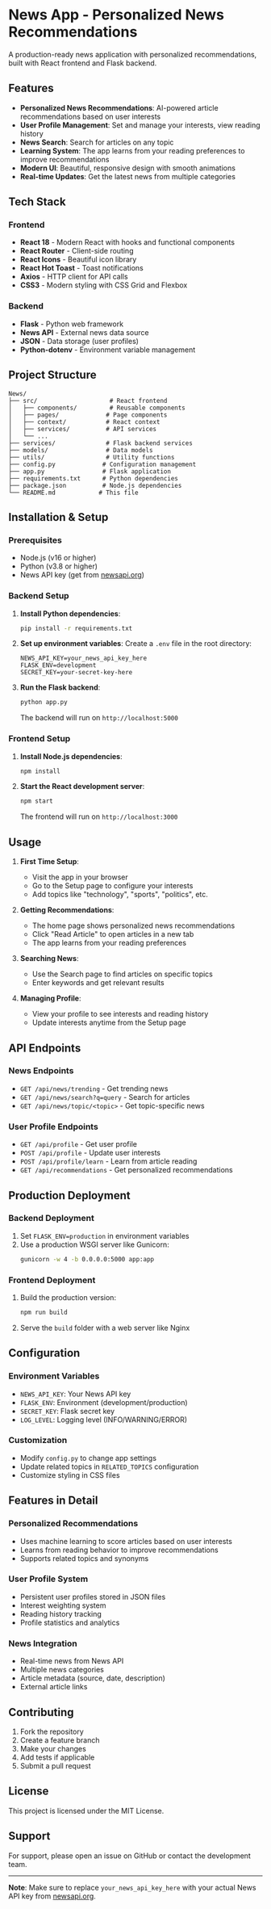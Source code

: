 # News App - Personalized News Recommendations

A production-ready news application with personalized recommendations, built with React frontend and Flask backend.

## Features

- **Personalized News Recommendations**: AI-powered article recommendations based on user interests
- **User Profile Management**: Set and manage your interests, view reading history
- **News Search**: Search for articles on any topic
- **Learning System**: The app learns from your reading preferences to improve recommendations
- **Modern UI**: Beautiful, responsive design with smooth animations
- **Real-time Updates**: Get the latest news from multiple categories

## Tech Stack

### Frontend
- **React 18** - Modern React with hooks and functional components
- **React Router** - Client-side routing
- **React Icons** - Beautiful icon library
- **React Hot Toast** - Toast notifications
- **Axios** - HTTP client for API calls
- **CSS3** - Modern styling with CSS Grid and Flexbox

### Backend
- **Flask** - Python web framework
- **News API** - External news data source
- **JSON** - Data storage (user profiles)
- **Python-dotenv** - Environment variable management

## Project Structure

```
News/
├── src/                    # React frontend
│   ├── components/         # Reusable components
│   ├── pages/             # Page components
│   ├── context/           # React context
│   ├── services/          # API services
│   └── ...
├── services/              # Flask backend services
├── models/                # Data models
├── utils/                 # Utility functions
├── config.py             # Configuration management
├── app.py                # Flask application
├── requirements.txt      # Python dependencies
├── package.json          # Node.js dependencies
└── README.md            # This file
```

## Installation & Setup

### Prerequisites
- Node.js (v16 or higher)
- Python (v3.8 or higher)
- News API key (get from [newsapi.org](https://newsapi.org))

### Backend Setup

1. **Install Python dependencies**:
   ```bash
   pip install -r requirements.txt
   ```

2. **Set up environment variables**:
   Create a `.env` file in the root directory:
   ```env
   NEWS_API_KEY=your_news_api_key_here
   FLASK_ENV=development
   SECRET_KEY=your-secret-key-here
   ```

3. **Run the Flask backend**:
   ```bash
   python app.py
   ```
   The backend will run on `http://localhost:5000`

### Frontend Setup

1. **Install Node.js dependencies**:
   ```bash
   npm install
   ```

2. **Start the React development server**:
   ```bash
   npm start
   ```
   The frontend will run on `http://localhost:3000`

## Usage

1. **First Time Setup**:
   - Visit the app in your browser
   - Go to the Setup page to configure your interests
   - Add topics like "technology", "sports", "politics", etc.

2. **Getting Recommendations**:
   - The home page shows personalized news recommendations
   - Click "Read Article" to open articles in a new tab
   - The app learns from your reading preferences

3. **Searching News**:
   - Use the Search page to find articles on specific topics
   - Enter keywords and get relevant results

4. **Managing Profile**:
   - View your profile to see interests and reading history
   - Update interests anytime from the Setup page

## API Endpoints

### News Endpoints
- `GET /api/news/trending` - Get trending news
- `GET /api/news/search?q=query` - Search for articles
- `GET /api/news/topic/<topic>` - Get topic-specific news

### User Profile Endpoints
- `GET /api/profile` - Get user profile
- `POST /api/profile` - Update user interests
- `POST /api/profile/learn` - Learn from article reading
- `GET /api/recommendations` - Get personalized recommendations

## Production Deployment

### Backend Deployment
1. Set `FLASK_ENV=production` in environment variables
2. Use a production WSGI server like Gunicorn:
   ```bash
   gunicorn -w 4 -b 0.0.0.0:5000 app:app
   ```

### Frontend Deployment
1. Build the production version:
   ```bash
   npm run build
   ```
2. Serve the `build` folder with a web server like Nginx

## Configuration

### Environment Variables
- `NEWS_API_KEY`: Your News API key
- `FLASK_ENV`: Environment (development/production)
- `SECRET_KEY`: Flask secret key
- `LOG_LEVEL`: Logging level (INFO/WARNING/ERROR)

### Customization
- Modify `config.py` to change app settings
- Update related topics in `RELATED_TOPICS` configuration
- Customize styling in CSS files

## Features in Detail

### Personalized Recommendations
- Uses machine learning to score articles based on user interests
- Learns from reading behavior to improve recommendations
- Supports related topics and synonyms

### User Profile System
- Persistent user profiles stored in JSON files
- Interest weighting system
- Reading history tracking
- Profile statistics and analytics

### News Integration
- Real-time news from News API
- Multiple news categories
- Article metadata (source, date, description)
- External article links

## Contributing

1. Fork the repository
2. Create a feature branch
3. Make your changes
4. Add tests if applicable
5. Submit a pull request

## License

This project is licensed under the MIT License.

## Support

For support, please open an issue on GitHub or contact the development team.

---

**Note**: Make sure to replace `your_news_api_key_here` with your actual News API key from [newsapi.org](https://newsapi.org).
